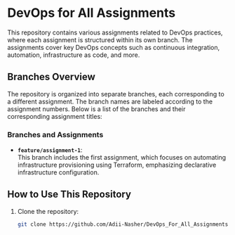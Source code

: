 # DevOps for All Assignments

This repository contains various assignments related to DevOps practices, where each assignment is structured within its own branch. The assignments cover key DevOps concepts such as continuous integration, automation, infrastructure as code, and more.

## Branches Overview

The repository is organized into separate branches, each corresponding to a different assignment. The branch names are labeled according to the assignment numbers. Below is a list of the branches and their corresponding assignment titles:

### Branches and Assignments

- **`feature/assignment-1`**:  
  This branch includes the first assignment, which focuses on automating infrastructure provisioning using Terraform, emphasizing declarative infrastructure configuration.


## How to Use This Repository

1. Clone the repository:
   ```bash
   git clone https://github.com/Adii-Nasher/DevOps_For_All_Assignments.git
